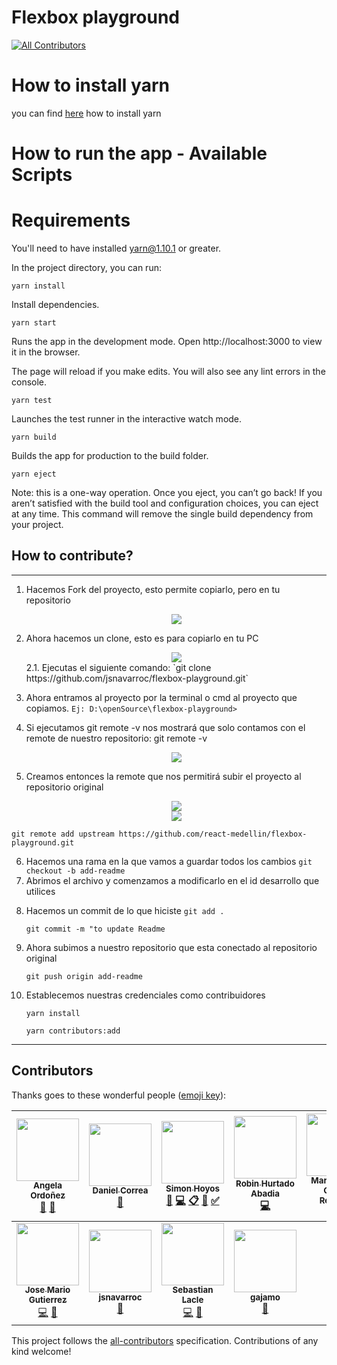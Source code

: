 
# Flexbox playground 
[![All Contributors](https://img.shields.io/badge/all_contributors-11-orange.svg?style=flat-square)](#contributors)


# How to install yarn


you can find <a href="https://yarnpkg.com/lang/en/docs/install/#windows-stable" target="_blank">here</a> how to install yarn 

# How to run the app - Available Scripts

# Requirements

You'll need to have installed yarn@1.10.1 or greater.

In the project directory, you can run:

```
yarn install
```

Install dependencies.

```
yarn start
```

Runs the app in the development mode.
Open http://localhost:3000 to view it in the browser.

The page will reload if you make edits.
You will also see any lint errors in the console.

```
yarn test
```

Launches the test runner in the interactive watch mode.

```
yarn build
```

Builds the app for production to the build folder.

```
yarn eject
```

Note: this is a one-way operation. Once you eject, you can’t go back!
If you aren’t satisfied with the build tool and configuration choices, you can eject at any time. This command will remove the single build dependency from your project.

## How to contribute?

---

1. Hacemos Fork del proyecto, esto permite copiarlo, pero en tu repositorio

   <center><img src="https://i.postimg.cc/1tjmDCgk/Screenshot_3.png"/></center>

2. Ahora hacemos un clone, esto es para copiarlo en tu PC

   <center><img src="https://i.postimg.cc/FKhHvJ5B/image.png"/></center>
   2.1.	Ejecutas el siguiente comando: 
    `git clone https://github.com/jsnavarroc/flexbox-playground.git`

3. Ahora entramos al proyecto por la terminal o cmd al proyecto que copiamos.
   `Ej: D:\openSource\flexbox-playground>`

4. Si ejecutamos git remote -v nos mostrará que solo contamos con el remote de nuestro repositorio:
   git remote -v

   <center><img src="https://i.postimg.cc/Tww2LMPj/image.png"/></center>

5. Creamos entonces la remote que nos permitirá subir el proyecto al repositorio original

   <center><img src="https://i.postimg.cc/SKVNxNmN/image.png"/></center>
   <center><img src="https://i.postimg.cc/1XV9BGwf/image.png"/></center>

`git remote add upstream https://github.com/react-medellin/flexbox-playground.git`

6. Hacemos una rama en la que vamos a guardar todos los cambios
   `git checkout -b add-readme`
7. Abrimos el archivo y comenzamos a modificarlo en el id desarrollo que utilices

8) Hacemos un commit de lo que hiciste
   `git add .`

   `git commit -m "to update Readme`

9) Ahora subimos a nuestro repositorio que esta conectado al repositorio original

   `git push origin add-readme`

10) Establecemos nuestras credenciales como contribuidores

    `yarn install`

    `yarn contributors:add`

---

## Contributors

Thanks goes to these wonderful people ([emoji key](https://github.com/kentcdodds/all-contributors#emoji-key)):

<!-- ALL-CONTRIBUTORS-LIST:START - Do not remove or modify this section -->
<!-- prettier-ignore -->
| [<img src="https://avatars3.githubusercontent.com/u/18565471?v=4" width="100px;"/><br /><sub><b>Angela Ordoñez</b></sub>](http://angelitaooo.github.io)<br />[📖](https://github.com/react-medellin/flexbox-playground/commits?author=angelitaooo "Documentation") [🔧](#tool-angelitaooo "Tools") | [<img src="https://avatars3.githubusercontent.com/u/8260962?v=4" width="100px;"/><br /><sub><b>Daniel Correa</b></sub>](https://danielcb29.github.io/)<br />[📖](https://github.com/react-medellin/flexbox-playground/commits?author=danielcb29 "Documentation") | [<img src="https://avatars1.githubusercontent.com/u/23706543?v=4" width="100px;"/><br /><sub><b>Simon Hoyos</b></sub>](https://www.linkedin.com/in/simonhoyos/)<br />[💬](#question-shmesa22 "Answering Questions") [💻](https://github.com/react-medellin/flexbox-playground/commits?author=shmesa22 "Code") [📋](#eventOrganizing-shmesa22 "Event Organizing") [👀](#review-shmesa22 "Reviewed Pull Requests") [✅](#tutorial-shmesa22 "Tutorials") | [<img src="https://avatars0.githubusercontent.com/u/19338528?v=4" width="100px;"/><br /><sub><b>Robin Hurtado Abadia</b></sub>](http://robinhurtado.surge.sh)<br />[💻](https://github.com/react-medellin/flexbox-playground/commits?author=robinHurtado "Code") | [<img src="https://avatars2.githubusercontent.com/u/16061815?v=4" width="100px;"/><br /><sub><b>Maria Camila Gomez Restrepo</b></sub>](http://www.camigomez.me/)<br />[📖](https://github.com/react-medellin/flexbox-playground/commits?author=camigomez35 "Documentation") | [<img src="https://avatars2.githubusercontent.com/u/33497419?v=4" width="100px;"/><br /><sub><b>William Gómez Ortega</b></sub>](http://www.williamgomez.me)<br />[🐛](https://github.com/react-medellin/flexbox-playground/issues?q=author%3Awilliamegomez "Bug reports") [💻](https://github.com/react-medellin/flexbox-playground/commits?author=williamegomez "Code") [📖](https://github.com/react-medellin/flexbox-playground/commits?author=williamegomez "Documentation") | [<img src="https://avatars2.githubusercontent.com/u/3844042?v=4" width="100px;"/><br /><sub><b>kritokrator</b></sub>](https://github.com/kritokrator)<br />[📖](https://github.com/react-medellin/flexbox-playground/commits?author=kritokrator "Documentation") |
| :---: | :---: | :---: | :---: | :---: | :---: | :---: |
| [<img src="https://avatars2.githubusercontent.com/u/27037672?v=4" width="100px;"/><br /><sub><b>Jose Mario Gutierrez</b></sub>](https://github.com/josemariogutierrez)<br />[💻](https://github.com/react-medellin/flexbox-playground/commits?author=josemariogutierrez "Code") [🎨](#design-josemariogutierrez "Design") | [<img src="https://avatars2.githubusercontent.com/u/28201235?v=4" width="100px;"/><br /><sub><b>jsnavarroc</b></sub>](https://github.com/jsnavarroc)<br />[📖](https://github.com/react-medellin/flexbox-playground/commits?author=jsnavarroc "Documentation") | [<img src="https://avatars3.githubusercontent.com/u/10146319?v=4" width="100px;"/><br /><sub><b>Sebastian Lacle</b></sub>](http://slacle.com/)<br />[💻](https://github.com/react-medellin/flexbox-playground/commits?author=slacle "Code") [📖](https://github.com/react-medellin/flexbox-playground/commits?author=slacle "Documentation") | [<img src="https://avatars2.githubusercontent.com/u/3331072?v=4" width="100px;"/><br /><sub><b>gajamo</b></sub>](https://github.com/gajamo)<br />[📖](https://github.com/react-medellin/flexbox-playground/commits?author=gajamo "Documentation") |
<!-- ALL-CONTRIBUTORS-LIST:END -->

This project follows the [all-contributors](https://github.com/kentcdodds/all-contributors) specification. Contributions of any kind welcome!
